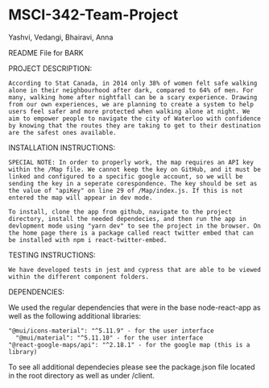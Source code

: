 # MSCI-342-Team-Project
Yashvi, Vedangi, Bhairavi, Anna

README File for BARK

PROJECT DESCRIPTION:
	
	According to Stat Canada, in 2014 only 38% of women felt safe walking alone in their neighbourhood after dark, compared to 64% of men. For many, walking home after nightfall can be a scary experience. Drawing from our own experiences, we are planning to create a system to help users feel safer and more protected when walking alone at night. We aim to empower people to navigate the city of Waterloo with confidence by knowing that the routes they are taking to get to their destination are the safest ones available.

INSTALLATION INSTRUCTIONS:

	SPECIAL NOTE: In order to properly work, the map requires an API key within the /Map file. We cannot keep the key on GitHub, and it must be linked and configured to a specific google account, so we will be sending the key in a seperate corespondence. The key should be set as the value of "apiKey" on line 29 of /Map/index.js. If this is not entered the map will appear in dev mode.

	To install, clone the app from github, navigate to the project directory, install the needed dependecies, and then run the app in devlopment mode using "yarn dev" to see the project in the browser. On the home page there is a package called react twitter embed that can be installed with npm i react-twitter-embed. 

TESTING INSTRUCTIONS:

	We have developed tests in jest and cypress that are able to be viewed within the different component folders.

DEPENDENCIES: 

We used the regular dependencies that were in the base node-react-app as well as the following additional libraries: 

	"@mui/icons-material": "^5.11.9" - for the user interface
      "@mui/material": "^5.11.10" - for the user interface
	"@react-google-maps/api": "^2.18.1" - for the google map (this is a library)

To see all additional dependecies please see the package.json file located in the root directory as well as under /client.

